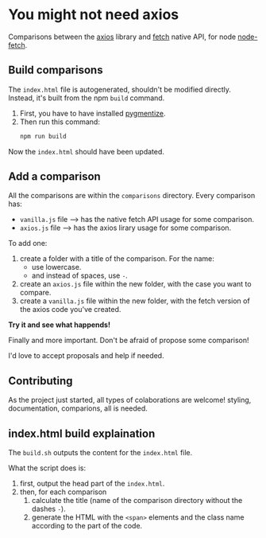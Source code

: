 # You might not need axios

Comparisons between the [axios](https://www.npmjs.com/package/axios) library and [fetch](https://developer.mozilla.org/en-US/docs/Web/API/Fetch_API) native API, for node [node-fetch](https://www.npmjs.com/package/node-fetch).

## Build comparisons

The `index.html` file is autogenerated, shouldn't be modified directly. Instead, it's built from the npm `build` command.

1. First, you have to have installed [pygmentize](https://pygments.org/).
2. Then run this command:
    ```Bash
    npm run build
    ```

Now the `index.html` should have been updated.

## Add a comparison

All the comparisons are within the `comparisons` directory. Every comparison has:

- `vanilla.js` file --> has the native fetch API usage for some comparison.
- `axios.js` file --> has the axios lirary usage for some comparison.

To add one:

1. create a folder with a title of the comparison. For the name:
    - use lowercase.
    - and instead of spaces, use `-`.
2. create an `axios.js` file within the new folder, with the case you want to compare.
3. create a `vanilla.js` file within the new folder, with the fetch version of the axios code you've created.

**Try it and see what happends!**

Finally and more important. Don't be afraid of propose some comparison!

I'd love to accept proposals and help if needed.

## Contributing

As the project just started, all types of colaborations are welcome! styling, documentation, comparions, all is needed.

## index.html build explaination

The `build.sh` outputs the content for the `index.html` file.

What the script does is:

1. first, output the head part of the `index.html`.
2. then, for each comparison
    1. calculate the title (name of the comparison directory without the dashes `-`).
    2. generate the HTML with the `<span>` elements and the class name according to the part of the code.
